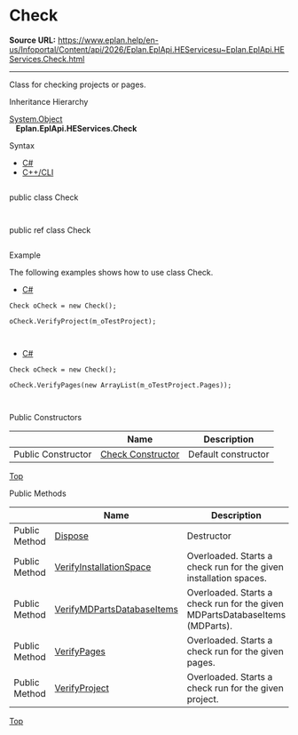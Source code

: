 # Check

**Source URL:** https://www.eplan.help/en-us/Infoportal/Content/api/2026/Eplan.EplApi.HEServicesu~Eplan.EplApi.HEServices.Check.html

---

Class for checking projects or pages.

Inheritance Hierarchy

[System.Object](#)  
   **Eplan.EplApi.HEServices.Check**

Syntax

- [C#](#i-syntax-CS)
- [C++/CLI](#i-syntax-CPP2005)

```
```
public class Check
```
```

```
```
public ref class Check
```
```

Example

The following examples shows how to use class Check.

- [C#](#i-tab-content-7354d92c-2005-4c7f-b8c3-18f3835ff411)

```
Check oCheck = new Check();

oCheck.VerifyProject(m_oTestProject);



```

- [C#](#i-tab-content-fcc4b123-1a4c-4d4e-8ee9-b088d9519dbd)

```
Check oCheck = new Check();

oCheck.VerifyPages(new ArrayList(m_oTestProject.Pages));



```

Public Constructors

|  | Name | Description |
| --- | --- | --- |
| Public Constructor | [Check Constructor](Eplan.EplApi.HEServicesu~Eplan.EplApi.HEServices.Check~_ctor.html) | Default constructor |

[Top](#top)




Public Methods

|  | Name | Description |
| --- | --- | --- |
| Public Method | [Dispose](Eplan.EplApi.HEServicesu~Eplan.EplApi.HEServices.Check~Dispose().html) | Destructor |
| Public Method | [VerifyInstallationSpace](Eplan.EplApi.HEServicesu~Eplan.EplApi.HEServices.Check~VerifyInstallationSpace.html) | Overloaded. Starts a check run for the given installation spaces. |
| Public Method | [VerifyMDPartsDatabaseItems](Eplan.EplApi.HEServicesu~Eplan.EplApi.HEServices.Check~VerifyMDPartsDatabaseItems.html) | Overloaded. Starts a check run for the given MDPartsDatabaseItems (MDParts). |
| Public Method | [VerifyPages](Eplan.EplApi.HEServicesu~Eplan.EplApi.HEServices.Check~VerifyPages.html) | Overloaded. Starts a check run for the given pages. |
| Public Method | [VerifyProject](Eplan.EplApi.HEServicesu~Eplan.EplApi.HEServices.Check~VerifyProject.html) | Overloaded. Starts a check run for the given project. |

[Top](#top)
